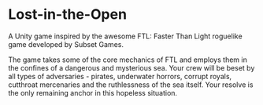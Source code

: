 # Lost-in-the-Open
A Unity game inspired by the awesome FTL: Faster Than Light roguelike game developed by Subset Games. 

The game takes some of the core mechanics of FTL and employs them in the confines of a dangerous and mysterious sea. Your crew will be beset by all types of adversaries - pirates, underwater horrors, corrupt royals, cutthroat mercenaries and the ruthlessness of the sea itself. Your resolve is the only remaining anchor in this hopeless situation.


